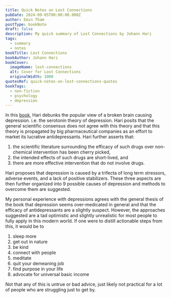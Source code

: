 ```yaml
---
title: Quick Notes on Lost Connections
pubDate: 2024-09-05T00:00:00.000Z
author: Emin Tham
postType: bookNote
draft: false
description: My quick summary of Lost Connections by Johann Hari
tags:
  - summary
  - notes
bookTitle: Lost Connections
bookAuthor: Johann Hari
bookCover:
  imageName: lost-connections
  alt: Cover for Lost Connections
  originalWidth: 1000
quotesRef: quick-notes-on-lost-connections-quotes
bookTags:
  - non-fiction
  - psychology
  - depression
---
```


In this [book](https://amzn.to/3T5bDXf), Hari debunks the popular view of a broken brain causing depression.
i.e. the serotonin theory of depression. Hari posits that the general scientific
consensus does not agree with this theory and that this theory is propagated by
big pharmaceutical companies as an effort to market its lucrative antidepressants.
Hari further asserts that:

1. the scientific literature surrounding the efficacy of such drugs over
non-chemical intervention has been cherry picked,
2. the intended effects of such drugs are short-lived, and
3. there are more effective intervention that do not involve drugs.

Hari proposes that depression is caused by a trifecta of long term stressors,
adverse events, and a lack of positive stabilizers. These three aspects are then
further organized into 9 possible causes of depression and methods to overcome
them are suggested.

My personal experience with depressions agrees with the general thesis of the
book that depression seems over-medicated in general and that the efficacy of
antidepressants are a slightly suspect. However, the approaches suggested are a
tad optimistic and slightly unrealistic for most people to fully apply in this
modern world. If one were to distill actionable steps from this, it would be to

1. sleep more
2. get out in nature
3. be kind
4. connect with people
5. meditate
6. quit your demeaning job
7. find purpose in your life
8. advocate for universal basic income

Not that any of this is untrue or bad advice, just likely not practical for a
lot of people who are struggling just to get by.
